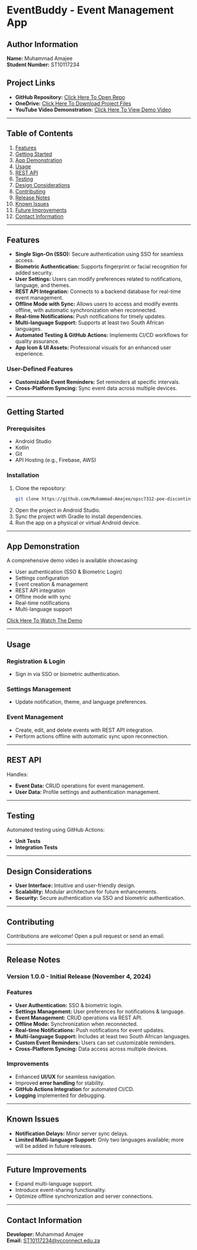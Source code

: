 # EventBuddy - Event Management App

## Author Information
**Name:** Muhammad Amajee  
**Student Number:** ST10117234  

## Project Links
- **GitHub Repository:** [Click Here To Open Repo](https://github.com/Muhammad-Amajee/opsc7312-poe-discontinuation-assessment-Muhammad-Amajee)
- **OneDrive:** [Click Here To Download Project Files](https://onedrive.live.com/?cid=6E2099341517F389&id=6E2099341517F389%21sea0e69d1e12547fcaf6e917bf6dfd447&parId=root&o=OneUp)
- **YouTube Video Demonstration:** [Click Here To View Demo Video](https://youtu.be/61CBP3WYmlQ)

---

## Table of Contents
1. [Features](#features)
2. [Getting Started](#getting-started)
3. [App Demonstration](#app-demonstration)
4. [Usage](#usage)
5. [REST API](#rest-api)
6. [Testing](#testing)
7. [Design Considerations](#design-considerations)
8. [Contributing](#contributing)
9. [Release Notes](#release-notes)
10. [Known Issues](#known-issues)
11. [Future Improvements](#future-improvements)
12. [Contact Information](#contact-information)

---

## Features
- **Single Sign-On (SSO):** Secure authentication using SSO for seamless access.
- **Biometric Authentication:** Supports fingerprint or facial recognition for added security.
- **User Settings:** Users can modify preferences related to notifications, language, and themes.
- **REST API Integration:** Connects to a backend database for real-time event management.
- **Offline Mode with Sync:** Allows users to access and modify events offline, with automatic synchronization when reconnected.
- **Real-time Notifications:** Push notifications for timely updates.
- **Multi-language Support:** Supports at least two South African languages.
- **Automated Testing & GitHub Actions:** Implements CI/CD workflows for quality assurance.
- **App Icon & UI Assets:** Professional visuals for an enhanced user experience.

### User-Defined Features
- **Customizable Event Reminders:** Set reminders at specific intervals.
- **Cross-Platform Syncing:** Sync event data across multiple devices.

---

## Getting Started

### Prerequisites
- Android Studio
- Kotlin
- Git
- API Hosting (e.g., Firebase, AWS)

### Installation
1. Clone the repository:
   ```sh
   git clone https://github.com/Muhammad-Amajee/opsc7312-poe-discontinuation-assessment-Muhammad-Amajee.git
   ```
2. Open the project in Android Studio.
3. Sync the project with Gradle to install dependencies.
4. Run the app on a physical or virtual Android device.

---

## App Demonstration
A comprehensive demo video is available showcasing:
- User authentication (SSO & Biometric Login)
- Settings configuration
- Event creation & management
- REST API integration
- Offline mode with sync
- Real-time notifications
- Multi-language support

[Click Here To Watch The Demo](https://youtu.be/61CBP3WYmlQ)

---

## Usage
### Registration & Login
- Sign in via SSO or biometric authentication.

### Settings Management
- Update notification, theme, and language preferences.

### Event Management
- Create, edit, and delete events with REST API integration.
- Perform actions offline with automatic sync upon reconnection.

---

## REST API
Handles:
- **Event Data:** CRUD operations for event management.
- **User Data:** Profile settings and authentication management.

---

## Testing
Automated testing using GitHub Actions:
- **Unit Tests**
- **Integration Tests**

---

## Design Considerations
- **User Interface:** Intuitive and user-friendly design.
- **Scalability:** Modular architecture for future enhancements.
- **Security:** Secure authentication via SSO and biometric authentication.

---

## Contributing
Contributions are welcome! Open a pull request or send an email.

---

## Release Notes

### Version 1.0.0 - Initial Release (November 4, 2024)

### Features
- **User Authentication:** SSO & biometric login.
- **Settings Management:** User preferences for notifications & language.
- **Event Management:** CRUD operations via REST API.
- **Offline Mode:** Synchronization when reconnected.
- **Real-time Notifications:** Push notifications for event updates.
- **Multi-language Support:** Includes at least two South African languages.
- **Custom Event Reminders:** Users can set customizable reminders.
- **Cross-Platform Syncing:** Data access across multiple devices.

### Improvements
- Enhanced **UI/UX** for seamless navigation.
- Improved **error handling** for stability.
- **GitHub Actions Integration** for automated CI/CD.
- **Logging** implemented for debugging.

---

## Known Issues
- **Notification Delays:** Minor server sync delays.
- **Limited Multi-language Support:** Only two languages available; more will be added in future releases.

---

## Future Improvements
- Expand multi-language support.
- Introduce event-sharing functionality.
- Optimize offline synchronization and server connections.

---

## Contact Information
**Developer:** Muhammad Amajee  
**Email:** ST10117234@vcconnect.edu.za

